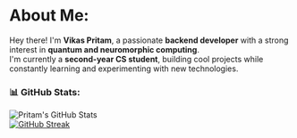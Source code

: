 # About Me: 
Hey there! I'm **Vikas Pritam**, a passionate **backend developer** with a strong interest in **quantum and neuromorphic computing**.  
I'm currently a **second-year CS student**, building cool projects while constantly learning and experimenting with new technologies.  

### 📊 GitHub Stats:

![Pritam's GitHub Stats](https://github-readme-stats.vercel.app/api?username=pritam-ago&show_icons=true&theme=radical&count_private=true)  
[![GitHub Streak](https://github-readme-streak-stats.herokuapp.com/?user=pritam-ago&theme=radical)](https://github-readme-streak-stats.herokuapp.com/?user=pritam-ago&theme=radical)
